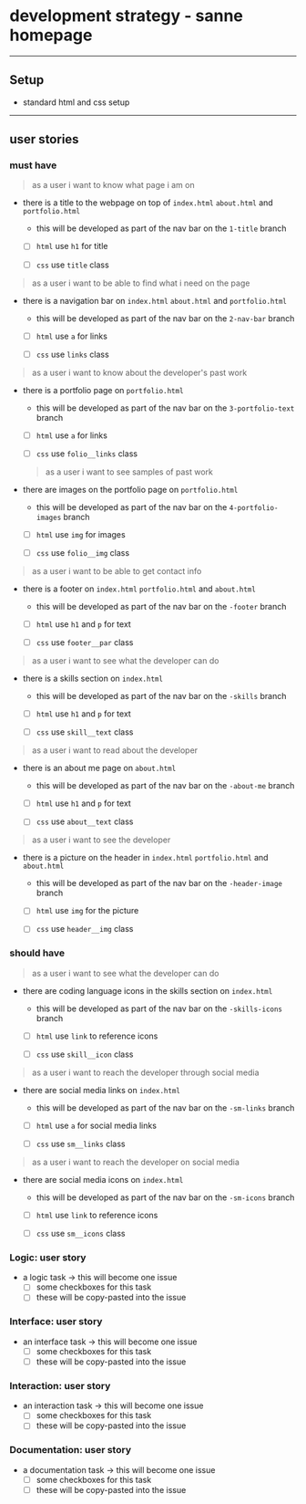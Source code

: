 # development strategy - sanne homepage

---

## Setup

- standard html and css setup

---

## user stories

### must have

> as a user i want to know what page i am on

- there is a title to the webpage on top of `index.html` `about.html` and
  `portfolio.html`

  - this will be developed as part of the nav bar on the `1-title` branch

  - [ ] `html` use `h1` for title

  - [ ] `css` use `title` class

> as a user i want to be able to find what i need on the page

- there is a navigation bar on `index.html` `about.html` and `portfolio.html`

  - this will be developed as part of the nav bar on the `2-nav-bar` branch

  - [ ] `html` use `a` for links

  - [ ] `css` use `links` class

> as a user i want to know about the developer's past work

- there is a portfolio page on `portfolio.html`

  - this will be developed as part of the nav bar on the `3-portfolio-text`
    branch

  - [ ] `html` use `a` for links

  - [ ] `css` use `folio__links` class

  > as a user i want to see samples of past work

- there are images on the portfolio page on `portfolio.html`

  - this will be developed as part of the nav bar on the `4-portfolio-images`
    branch

  - [ ] `html` use `img` for images

  - [ ] `css` use `folio__img` class

> as a user i want to be able to get contact info

- there is a footer on `index.html` `portfolio.html` and `about.html`

  - this will be developed as part of the nav bar on the `-footer` branch

  - [ ] `html` use `h1` and `p` for text

  - [ ] `css` use `footer__par` class

> as a user i want to see what the developer can do

- there is a skills section on `index.html`

  - this will be developed as part of the nav bar on the `-skills` branch

  - [ ] `html` use `h1` and `p` for text

  - [ ] `css` use `skill__text` class

> as a user i want to read about the developer

- there is an about me page on `about.html`

  - this will be developed as part of the nav bar on the `-about-me` branch

  - [ ] `html` use `h1` and `p` for text

  - [ ] `css` use `about__text` class

> as a user i want to see the developer

- there is a picture on the header in `index.html` `portfolio.html` and
  `about.html`

  - this will be developed as part of the nav bar on the `-header-image` branch

  - [ ] `html` use `img` for the picture

  - [ ] `css` use `header__img` class

### should have

> as a user i want to see what the developer can do

- there are coding language icons in the skills section on `index.html`

  - this will be developed as part of the nav bar on the `-skills-icons` branch

  - [ ] `html` use `link` to reference icons

  - [ ] `css` use `skill__icon` class

> as a user i want to reach the developer through social media

- there are social media links on `index.html`

  - this will be developed as part of the nav bar on the `-sm-links` branch

  - [ ] `html` use `a` for social media links

  - [ ] `css` use `sm__links` class

> as a user i want to reach the developer on social media

- there are social media icons on `index.html`

  - this will be developed as part of the nav bar on the `-sm-icons` branch

  - [ ] `html` use `link` to reference icons

  - [ ] `css` use `sm__icons` class

### Logic: user story

- a logic task -> this will become one issue
  - [ ] some checkboxes for this task
  - [ ] these will be copy-pasted into the issue

### Interface: user story

- an interface task -> this will become one issue
  - [ ] some checkboxes for this task
  - [ ] these will be copy-pasted into the issue

### Interaction: user story

- an interaction task -> this will become one issue
  - [ ] some checkboxes for this task
  - [ ] these will be copy-pasted into the issue

### Documentation: user story

- a documentation task -> this will become one issue
  - [ ] some checkboxes for this task
  - [ ] these will be copy-pasted into the issue
